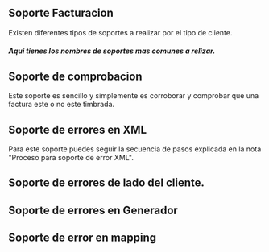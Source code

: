 ## Soporte Facturacion
Existen diferentes tipos de soportes a realizar por el tipo de cliente.

##### Aqui tienes los nombres de soportes mas comunes a relizar.

## Soporte de comprobacion
Este soporte es sencillo y simplemente es corroborar y comprobar que una factura este o no este timbrada.
    
## Soporte de errores en XML 
Para este soporte puedes seguir la secuencia de pasos explicada en la nota "Proceso para soporte de error XML".
    
## Soporte de errores de lado del cliente.
## Soporte de errores en Generador
## Soporte de error en mapping
        